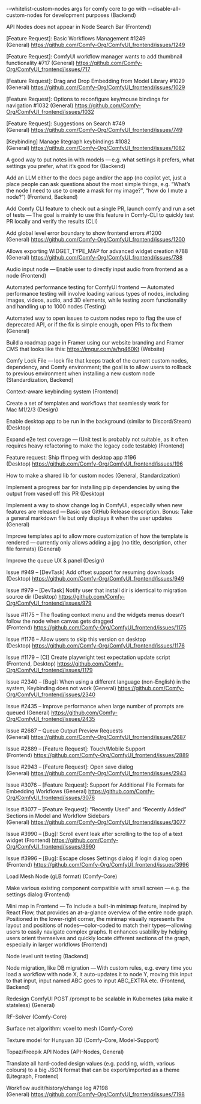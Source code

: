 --whitelist-custom-nodes args for comfy core to go with --disable-all-custom-nodes for development purposes (Backend)

API Nodes does not appear in Node Search Bar (Frontend)

[Feature Request]: Basic Workflows Management #1249 (General) https://github.com/Comfy-Org/ComfyUI_frontend/issues/1249

[Feature Request]: ComfyUI workflow manager wants to add thumbnail functionality #717 (General) https://github.com/Comfy-Org/ComfyUI_frontend/issues/717

[Feature Request]: Drag and Drop Embedding from Model Library #1029 (General) https://github.com/Comfy-Org/ComfyUI_frontend/issues/1029

[Feature Request]: Options to reconfigure key/mouse bindings for navigation #1032 (General) https://github.com/Comfy-Org/ComfyUI_frontend/issues/1032

[Feature Request]: Suggestions on Search #749 (General) https://github.com/Comfy-Org/ComfyUI_frontend/issues/749

[Keybinding] Manage litegraph keybindings #1082 (General) https://github.com/Comfy-Org/ComfyUI_frontend/issues/1082

A good way to put notes in with models — e.g. what settings it prefers, what settings you prefer, what it’s good for (Backend)

Add an LLM either to the docs page and/or the app (no copilot yet, just a place people can ask questions about the most simple things, e.g. “What’s the node I need to use to create a mask for my image?”, “how do I mute a node?”) (Frontend, Backend)

Add Comfy CLI feature to check out a single PR, launch comfy and run a set of tests — The goal is mainly to use this feature in Comfy-CLI to quickly test PR locally and verify the results (CLI)

Add global level error boundary to show frontend errors #1200 (General) https://github.com/Comfy-Org/ComfyUI_frontend/issues/1200

Allows exporting WIDGET_TYPE_MAP for advanced widget creation #788 (General) https://github.com/Comfy-Org/ComfyUI_frontend/issues/788

Audio input node — Enable user to directly input audio from frontend as a node (Frontend)

Automated performance testing for ComfyUI frontend — Automated performance testing will involve loading various types of nodes, including images, videos, audio, and 3D elements, while testing zoom functionality and handling up to 1000 nodes (Testing)

Automated way to open issues to custom nodes repo to flag the use of deprecated API, or if the fix is simple enough, open PRs to fix them (General)

Build a roadmap page in Framer using our website branding and Framer CMS that looks like this: https://imgur.com/a/hq460Kt (Website)

Comfy Lock File — lock file that keeps track of the current custom nodes, dependency, and Comfy environment; the goal is to allow users to rollback to previous environment when installing a new custom node (Standardization, Backend)

Context-aware keybinding system (Frontend)

Create a set of templates and workflows that seamlessly work for Mac M1/2/3 (Design)

Enable desktop app to be run in the background (similar to Discord/Steam) (Desktop)

Expand e2e test coverage — (Unit test is probably not suitable, as it often requires heavy refactoring to make the legacy code testable) (Frontend)

Feature request: Ship ffmpeg with desktop app #196 (Desktop) https://github.com/Comfy-Org/ComfyUI_frontend/issues/196

How to make a shared lib for custom nodes (General, Standardization)

Implement a progress bar for installing pip dependencies by using the output from vased off this PR (Desktop)

Implement a way to show change log in ComfyUI, especially when new features are released — Basic use GitHub Release description. Bonus: Take a general markdown file but only displays it when the user updates (General)

Improve templates api to allow more customization of how the template is rendered — currently only allows adding a jpg (no title, description, other file formats) (General)

Improve the queue UX & panel (Design)

Issue #949 – [DevTask] Add offset support for resuming downloads (Desktop) https://github.com/Comfy-Org/ComfyUI_frontend/issues/949

Issue #979 – [DevTask] Notify user that install dir is identical to migration source dir (Desktop) https://github.com/Comfy-Org/ComfyUI_frontend/issues/979

Issue #1175 – The floating context menu and the widgets menus doesn’t follow the node when canvas gets dragged (Frontend) https://github.com/Comfy-Org/ComfyUI_frontend/issues/1175

Issue #1176 – Allow users to skip this version on desktop (Desktop) https://github.com/Comfy-Org/ComfyUI_frontend/issues/1176

Issue #1179 – [CI] Create playwright test expectation update script (Frontend, Desktop) https://github.com/Comfy-Org/ComfyUI_frontend/issues/1179

Issue #2340 – [Bug]: When using a different language (non-English) in the system, Keybinding does not work (General) https://github.com/Comfy-Org/ComfyUI_frontend/issues/2340

Issue #2435 – Improve performance when large number of prompts are queued (General) https://github.com/Comfy-Org/ComfyUI_frontend/issues/2435

Issue #2687 – Queue Output Preview Requests (General) https://github.com/Comfy-Org/ComfyUI_frontend/issues/2687

Issue #2889 – [Feature Request]: Touch/Mobile Support (Frontend) https://github.com/Comfy-Org/ComfyUI_frontend/issues/2889

Issue #2943 – [Feature Request]: Open save dialog (General) https://github.com/Comfy-Org/ComfyUI_frontend/issues/2943

Issue #3076 – [Feature Request]: Support for Additional File Formats for Embedding Workflows (General) https://github.com/Comfy-Org/ComfyUI_frontend/issues/3076

Issue #3077 – [Feature Request]: “Recently Used” and “Recently Added” Sections in Model and Workflow Sidebars (General) https://github.com/Comfy-Org/ComfyUI_frontend/issues/3077

Issue #3990 – [Bug]: Scroll event leak after scrolling to the top of a text widget (Frontend) https://github.com/Comfy-Org/ComfyUI_frontend/issues/3990

Issue #3996 – [Bug]: Escape closes Settings dialog if login dialog open (Frontend) https://github.com/Comfy-Org/ComfyUI_frontend/issues/3996

Load Mesh Node (gLB format) (Comfy-Core)

Make various existing component compatible with small screen — e.g. the settings dialog (Frontend)

Mini map in Frontend — To include a built-in minimap feature, inspired by React Flow, that provides an at-a-glance overview of the entire node graph. Positioned in the lower-right corner, the minimap visually represents the layout and positions of nodes—color-coded to match their types—allowing users to easily navigate complex graphs. It enhances usability by helping users orient themselves and quickly locate different sections of the graph, especially in larger workflows (Frontend)

Node level unit testing (Backend)

Node migration, like DB migration — With custom rules, e.g. every time you load a workflow with node X, it auto-updates it to node Y, moving this input to that input, input named ABC goes to input ABC_EXTRA etc. (Frontend, Backend)

Redesign ComfyUI POST /prompt to be scalable in Kubernetes (aka make it stateless) (General)

RF-Solver (Comfy-Core)

Surface net algorithm: voxel to mesh (Comfy-Core)

Texture model for Hunyuan 3D (Comfy-Core, Model-Support)

Topaz/Freepik API Nodes (API-Nodes, General)

Translate all hard-coded design values (e.g. padding, width, various colours) to a big JSON format that can be export/imported as a theme (Litegraph, Frontend)

Workflow audit/history/change log #7198 (General) https://github.com/Comfy-Org/ComfyUI_frontend/issues/7198
